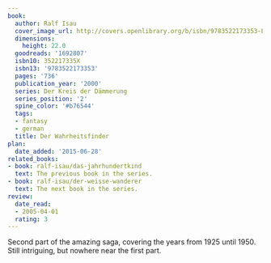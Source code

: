 ```yaml
---
book:
  author: Ralf Isau
  cover_image_url: http://covers.openlibrary.org/b/isbn/9783522173353-L.jpg
  dimensions:
    height: 22.0
  goodreads: '1692807'
  isbn10: 352217335X
  isbn13: '9783522173353'
  pages: '736'
  publication_year: '2000'
  series: Der Kreis der Dämmerung
  series_position: '2'
  spine_color: '#b76544'
  tags:
  - fantasy
  - german
  title: Der Wahrheitsfinder
plan:
  date_added: '2015-06-28'
related_books:
- book: ralf-isau/das-jahrhundertkind
  text: The previous book in the series.
- book: ralf-isau/der-weisse-wanderer
  text: The next book in the series.
review:
  date_read:
  - 2005-04-01
  rating: 3
---
```


Second part of the amazing saga, covering the years from 1925 until 1950. Still intriguing, but nowhere near the first
part.
